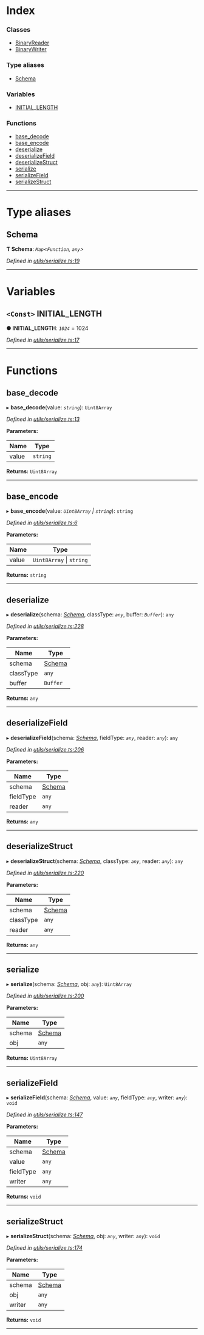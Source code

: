 

# Index

### Classes

* [BinaryReader](../classes/_utils_serialize_.binaryreader.md)
* [BinaryWriter](../classes/_utils_serialize_.binarywriter.md)

### Type aliases

* [Schema](_utils_serialize_.md#schema)

### Variables

* [INITIAL_LENGTH](_utils_serialize_.md#initial_length)

### Functions

* [base_decode](_utils_serialize_.md#base_decode)
* [base_encode](_utils_serialize_.md#base_encode)
* [deserialize](_utils_serialize_.md#deserialize)
* [deserializeField](_utils_serialize_.md#deserializefield)
* [deserializeStruct](_utils_serialize_.md#deserializestruct)
* [serialize](_utils_serialize_.md#serialize)
* [serializeField](_utils_serialize_.md#serializefield)
* [serializeStruct](_utils_serialize_.md#serializestruct)

---

# Type aliases

<a id="schema"></a>

##  Schema

**Ƭ Schema**: *`Map`<`Function`, `any`>*

*Defined in [utils/serialize.ts:19](https://github.com/nearprotocol/nearlib/blob/b17214a/src.ts/utils/serialize.ts#L19)*

___

# Variables

<a id="initial_length"></a>

## `<Const>` INITIAL_LENGTH

**● INITIAL_LENGTH**: *`1024`* = 1024

*Defined in [utils/serialize.ts:17](https://github.com/nearprotocol/nearlib/blob/b17214a/src.ts/utils/serialize.ts#L17)*

___

# Functions

<a id="base_decode"></a>

##  base_decode

▸ **base_decode**(value: *`string`*): `Uint8Array`

*Defined in [utils/serialize.ts:13](https://github.com/nearprotocol/nearlib/blob/b17214a/src.ts/utils/serialize.ts#L13)*

**Parameters:**

| Name | Type |
| ------ | ------ |
| value | `string` |

**Returns:** `Uint8Array`

___
<a id="base_encode"></a>

##  base_encode

▸ **base_encode**(value: *`Uint8Array` \| `string`*): `string`

*Defined in [utils/serialize.ts:6](https://github.com/nearprotocol/nearlib/blob/b17214a/src.ts/utils/serialize.ts#L6)*

**Parameters:**

| Name | Type |
| ------ | ------ |
| value | `Uint8Array` \| `string` |

**Returns:** `string`

___
<a id="deserialize"></a>

##  deserialize

▸ **deserialize**(schema: *[Schema](_utils_serialize_.md#schema)*, classType: *`any`*, buffer: *`Buffer`*): `any`

*Defined in [utils/serialize.ts:228](https://github.com/nearprotocol/nearlib/blob/b17214a/src.ts/utils/serialize.ts#L228)*

**Parameters:**

| Name | Type |
| ------ | ------ |
| schema | [Schema](_utils_serialize_.md#schema) |
| classType | `any` |
| buffer | `Buffer` |

**Returns:** `any`

___
<a id="deserializefield"></a>

##  deserializeField

▸ **deserializeField**(schema: *[Schema](_utils_serialize_.md#schema)*, fieldType: *`any`*, reader: *`any`*): `any`

*Defined in [utils/serialize.ts:206](https://github.com/nearprotocol/nearlib/blob/b17214a/src.ts/utils/serialize.ts#L206)*

**Parameters:**

| Name | Type |
| ------ | ------ |
| schema | [Schema](_utils_serialize_.md#schema) |
| fieldType | `any` |
| reader | `any` |

**Returns:** `any`

___
<a id="deserializestruct"></a>

##  deserializeStruct

▸ **deserializeStruct**(schema: *[Schema](_utils_serialize_.md#schema)*, classType: *`any`*, reader: *`any`*): `any`

*Defined in [utils/serialize.ts:220](https://github.com/nearprotocol/nearlib/blob/b17214a/src.ts/utils/serialize.ts#L220)*

**Parameters:**

| Name | Type |
| ------ | ------ |
| schema | [Schema](_utils_serialize_.md#schema) |
| classType | `any` |
| reader | `any` |

**Returns:** `any`

___
<a id="serialize"></a>

##  serialize

▸ **serialize**(schema: *[Schema](_utils_serialize_.md#schema)*, obj: *`any`*): `Uint8Array`

*Defined in [utils/serialize.ts:200](https://github.com/nearprotocol/nearlib/blob/b17214a/src.ts/utils/serialize.ts#L200)*

**Parameters:**

| Name | Type |
| ------ | ------ |
| schema | [Schema](_utils_serialize_.md#schema) |
| obj | `any` |

**Returns:** `Uint8Array`

___
<a id="serializefield"></a>

##  serializeField

▸ **serializeField**(schema: *[Schema](_utils_serialize_.md#schema)*, value: *`any`*, fieldType: *`any`*, writer: *`any`*): `void`

*Defined in [utils/serialize.ts:147](https://github.com/nearprotocol/nearlib/blob/b17214a/src.ts/utils/serialize.ts#L147)*

**Parameters:**

| Name | Type |
| ------ | ------ |
| schema | [Schema](_utils_serialize_.md#schema) |
| value | `any` |
| fieldType | `any` |
| writer | `any` |

**Returns:** `void`

___
<a id="serializestruct"></a>

##  serializeStruct

▸ **serializeStruct**(schema: *[Schema](_utils_serialize_.md#schema)*, obj: *`any`*, writer: *`any`*): `void`

*Defined in [utils/serialize.ts:174](https://github.com/nearprotocol/nearlib/blob/b17214a/src.ts/utils/serialize.ts#L174)*

**Parameters:**

| Name | Type |
| ------ | ------ |
| schema | [Schema](_utils_serialize_.md#schema) |
| obj | `any` |
| writer | `any` |

**Returns:** `void`

___

